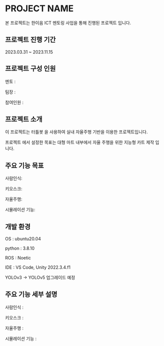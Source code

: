 # PROJECT NAME
본 프로젝트는 한이음 ICT 멘토링 사업을 통해 진행된 프로젝트 입니다.

## 프로젝트 진행 기간
2023.03.31 ~ 2023.11.15

## 프로젝트 구성 인원
멘토 : 

팀장 : 

참여인원 : 

## 프로젝트 소개
이 프로젝트는 터틀봇 을 사용하여 실내 자율주행 기반을 이용한 프로젝트입니다.

프로젝트 에서 설정한 목표는 대형 마트 내부에서 자율 주행을 위한 지능형 카트 제작 입니다.

## 주요 기능 목표
사람인식:

키오스크:

자율주행:

시뮬레이션 기능:

## 개발 환경
OS : ubuntu20.04

python : 3.8.10

ROS : Noetic

IDE : VS Code, Unity 2022.3.4.f1

YOLOv3 -> YOLOv5 업그레이드 예정

## 주요 기능 세부 설명
사람인식 : 

키오스크 : 

자율주행 : 

시뮬레이션 기능 : 

